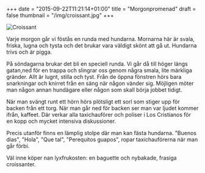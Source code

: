 +++
date = "2015-09-22T11:21:14+01:00"
title = "Morgonpromenad"
draft = false
thumbnail = "/img/croissant.jpg"
+++

![Croissant](/img/croissant.jpg#center)

Varje morgon går vi föstås en runda med hundarna. Mornarna här är svala, friska, lugna och tysta och det brukar vara väldigt skönt att gå ut. Hundarna trivs och är pigga.

På söndagarna brukar det bli en speciell runda. Vi går då till höger längs gatan,ned för en trappa och slingrar oss genom några smala, lite märkliga gränder. Allt är lugnt, stilla och tyst. Från de öppna fönstren hörs bara snarkningar och knirret från en säng när någon vänder sig. Möjligen möter man någon annan hundägare eller någon som skall börja jobbet tidigt.

När man svängt runt ett hörn hörs plötsligt ett sorl som stiger upp för backen från ett torg. När man går ned för backen ser man var ljudet kommer ifrån, kaffeet. Där verkar alla taxichauförer och poliser i Los Cristianos för en kopp och mycket intensiva diskussioner.

Precis utanför finns en lämplig stolpe där man kan fästa hundarna. "Buenos dias", "Hola", "Que tal", "Perequitos guapos",  ropar taxichauförerna när man går förbi.

Väl inne köper nan lyxfrukosten: en baguette och nybakade, frasiga croissanter.